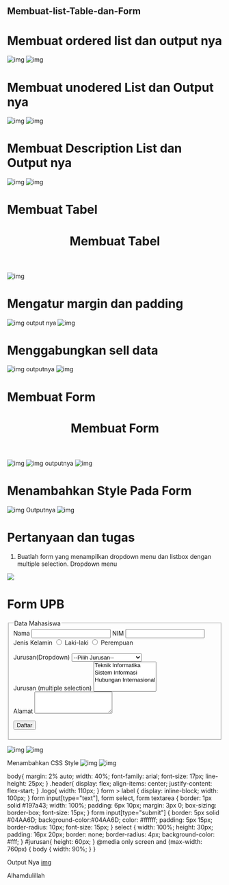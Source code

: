## Membuat-list-Table-dan-Form

# Membuat ordered list dan output nya
![img](gambarpraktikum3/sspraktikum3.1.png)
![img](gambarpraktikum3/sspraktikum3.2.png)

# Membuat unodered List dan Output nya
![img](gambarpraktikum3/sspraktikum3.3.png)
![img](gambarpraktikum3/sspraktikum3.4.png)

# Membuat Description List dan Output nya
![img](gambarpraktikum3/sspraktikum3.5.png)
![img](gambarpraktikum3/sspraktikum3.6.png)

# Membuat Tabel
<!DOCTYPE html>
<html lang="en">
<head>
    <meta charset="UTF-8">
    <meta name="viewport" content="width=device-width, initial-scale=1.0">
    <title>Membuat Tabel</title>
</head>
<body>
    <header>
        <h1>Membuat Tabel</h1>
    </header>
    
</body>
</html>

![img](gambarpraktikum3/sspraktikum3.7.png)

# Mengatur margin dan padding
![img](gambarpraktikum3/sspraktikum3.8.png)
output nya
![img](gambarpraktikum3/sspraktikum3.9.png)

# Menggabungkan sell data
![img](gambarpraktikum3/sspraktikum3.10.png)
outputnya
![img](gambarpraktikum3/sspraktikum3.11.png)

# Membuat Form
<!DOCTYPE html>
<html lang="en">
<head>
    <meta charset="UTF-8">
    <meta name="viewport" content="width=device-width, initial-scale=1.0">
    <title>Membuat Form</title>
</head>
<body>
    <header>
        <h1>Membuat Form</h1>
    </header>  
</body>
</html>

![img](gambarpraktikum3/sspraktikum3.12.png)
![img](gambarpraktikum3/sspraktikum3.13.png)
outputnya
![img](gambarpraktikum3/sspraktikum3.14.png)

# Menambahkan Style Pada Form
![img](gambarpraktikum3/sspraktikum3.15.png)
Outputnya
![img](gambarpraktikum3/sspraktikum3.16.png)


# Pertanyaan dan tugas
1. Buatlah form yang menampilkan dropdown menu dan listbox dengan multiple selection.
Dropdown menu
<!DOCTYPE html>
<html>
<head>
    <meta charset="UTF-8">
    <meta name="viewport" content="width=device-width, initial-scale=1">
    <title>Form dropdown & Listbox with multiple selection</title>
    <link rel="stylesheet" type="text/css" href="stylecss/css/style.css">
</head>
<body>
    <div class="header">
        <div>
        <img class="logo" src="stylecss/css/logoupb.png">
     </div>
     <div>
        <h1>Form UPB</h1>
    </div>
</div>
<form action="proses.php" method="post">
<fieldset>
    <legend>Data Mahasiswa</legend>
    <label for="nama">Nama</label>
    <input type="text" id="nama" name="nama">
    <label for="nim"> NIM</label>
    <input type="text" id="nim" name="nim">
    <label for="jurusan">Jenis Kelamin</label>
    <input id="Jk_l" type="radio" name="Kelamin" value="L" />
    <label for="jkl_l">Laki-laki</label>
    <input id="Jk_p" type="radio" name="Kelamin" value="P" />
    <label for="jk_p">Perempuan</label>
    <br>
    <br>
    <label for="jurusan">Jurusan(Dropdown)</label>
    <select name="jurusan">
        <option value=""selected="selected">--Pilih Jurusan--</option>
        <option value="ti">Teknik Informatika</option>
        <option value="si">Sistem Informasi</option>
        <option value="hi">Hubungan Internasional</option>
    </select>
    <br>
    <label for="jurusan2">Jurusan (multiple selection)</label>
    <select multiple name="drawfs" id="jurusan">
        <option value="ti">Teknik Informatika</option>
        <option value="si">Sistem Informasi</option>
        <option value="hi">Hubungan Internasional</option>
    </select>
    <br>
    <label for="alamat">Alamat</label>
    <textarea id="alamat" name="alamat" cols="20" rows="3"></textarea>
    <p>
        <input type="submit" value="Daftar">
    </p>
   </fieldset>
  </form>
 </body>
</html>

![img](gambarpraktikum3/sspraktikum3.17.png)
![img](gambarpraktikum3/sspraktikum3.18.png)

Menambahkan CSS Style
![img](gambarpraktikum3/sspraktikum3.19.png)
![img](gambarpraktikum3/sspraktikum3.20.png)

body{
    margin: 2% auto;
    width: 40%;
    font-family: arial;
    font-size: 17px;
    line-height: 25px;
}
.header{
    display: flex;
    align-items: center;
    justify-content: flex-start;
}
.logo{
    width: 110px;
}
form > label {
    display: inline-block;
    width: 100px;
}
form input[type="text"],
form select,
form textarea {
    border: 1px solid #197a43;
    width: 100%;
 padding: 6px 10px;
 margin: 3px 0;
 box-sizing: border-box;
 font-size: 15px;
}
form input[type="submit"] {
    border:  5px solid #04AA6D;
    background-color:#04AA6D;
    color: #ffffff;
    padding: 5px 15px;
    border-radius: 10px;
    font-size: 15px;
}
select {
    width: 100%;
    height: 30px;
    padding: 16px 20px;
    border: none;
    border-radius: 4px;
    background-color: #fff;
}
#jurusan{
    height: 60px;
}
@media only screen and (max-width: 760px) {
   body {
       width: 90%;
   } 
}

Output Nya
[img](gambarpraktikum3/sspraktikum3.21.png)

Alhamdulillah












